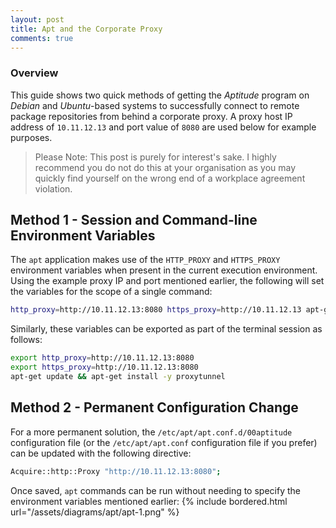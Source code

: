 ```yaml
---
layout: post
title: Apt and the Corporate Proxy
comments: true
---
```


### Overview

This guide shows two quick methods of getting the _Aptitude_ program on _Debian_ and _Ubuntu_-based systems to successfully connect to remote package repositories from behind a corporate proxy. A proxy host IP address of `10.11.12.13` and port value of `8080` are used below for example purposes.


> Please Note: 
> This post is purely for interest's sake. I highly recommend you do not do this at your organisation as you may quickly find yourself on the wrong end of a workplace agreement violation.

## Method 1 - Session and Command-line Environment Variables

The `apt` application makes use of the `HTTP_PROXY` and `HTTPS_PROXY` environment variables when present in the current execution environment. Using the example proxy IP and port mentioned earlier, the following will set the variables for the scope of a single command:

```bash
http_proxy=http://10.11.12.13:8080 https_proxy=http://10.11.12.13 apt-get update
```

Similarly, these variables can be exported as part of the terminal session as follows:

```bash
export http_proxy=http://10.11.12.13:8080
export https_proxy=http://10.11.12.13:8080
apt-get update && apt-get install -y proxytunnel
```


## Method 2 - Permanent Configuration Change

For a more permanent solution, the `/etc/apt/apt.conf.d/00aptitude` configuration file (or the `/etc/apt/apt.conf` configuration file if you prefer) can be updated with the following directive:

```bash
Acquire::http::Proxy "http://10.11.12.13:8080";
```

Once saved, `apt` commands can be run without needing to specify the environment variables mentioned earlier:
{% include bordered.html url="/assets/diagrams/apt/apt-1.png" %}



